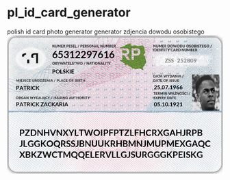 # pl_id_card_generator
polish id card photo generator
generator zdjencia dowodu osobistego 
![alt text](https://github.com/kornellewy/pl_id_card_generator/blob/main/example/back_0.jpg)
